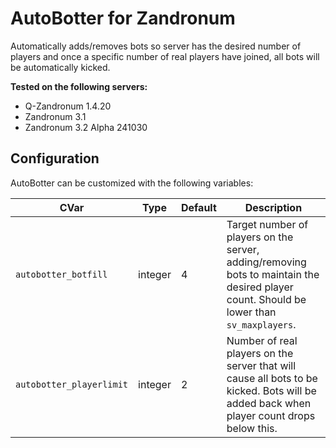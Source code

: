 # AutoBotter for Zandronum
Automatically adds/removes bots so server has the desired number of players and once a specific number of real players have joined, all bots will be automatically kicked.

**Tested on the following servers:**
* Q-Zandronum 1.4.20
* Zandronum 3.1
* Zandronum 3.2 Alpha 241030

## Configuration
AutoBotter can be customized with the following variables:

| CVar | Type | Default | Description |
| ---- | ---- | ---- | ---- |
| `autobotter_botfill` | integer | 4 | Target number of players on the server, adding/removing bots to maintain the desired player count. Should be lower than `sv_maxplayers`. |
| `autobotter_playerlimit` | integer | 2 | Number of real players on the server that will cause all bots to be kicked. Bots will be added back when player count drops below this. |
